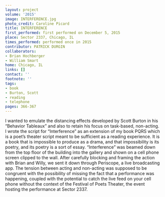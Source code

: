 ```yaml
---
layout: project
volume: '2015'
image: INTERFERENCE.jpg
photo_credit: Caroline Picard
title: INTERFERENCE
first_performed: first performed on December 5, 2015
place: Sector 2337, Chicago, IL
times_performed: performed once in 2015
contributor: PATRICK DURGIN
collaborators:
- Brian Hochberger
- William Smart
home: Chicago, IL
links: []
contact: ''
footnote: ''
tags:
- book
- Burton, Scott
- reading
- telephone
pages: 366-367
---
```


I wanted to emulate the distancing effects developed by Scott Burton in his “Behavior Tableaux” and also to retain his focus on task-based, non-acting. I wrote the script for “Interference” as an extension of my book PQRS which is a poet’s theater script meant to be sufficient as a reading experience. It is a book that is impossible to produce as a drama, and that impossibility is its poetry, and its poetry is a sort of essay. “Interference” was beamed down from the top floor of the building into the gallery and shown on a cell phone screen clipped to the wall. After carefully blocking and framing the action with Brian and Willy, we sent it down through Periscope, a live broadcasting app. The tension between acting and non-acting was supposed to be congruent with the possibility of missing the fact that a performance was happening, coupled with the potential to catch the live feed on your cell phone without the context of the Festival of Poets Theater, the event hosting the performance at Sector 2337.
